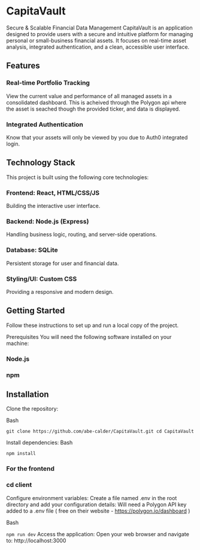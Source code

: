 # CapitaVault
Secure & Scalable Financial Data Management
CapitaVault is an application designed to provide users with a secure and intuitive platform for managing personal or small-business financial assets. It focuses on real-time asset analysis, integrated authentication, and a clean, accessible user interface.

## Features
### Real-time Portfolio Tracking 
View the current value and performance of all managed assets in a consolidated dashboard. This is acheived through the Polygon api where the asset is seached though the provided ticker, and data is displayed.

### Integrated Authentication 
Know that your assets will only be viewed by you due to Auth0 integrated login.

## Technology Stack
This project is built using the following core technologies:

### Frontend: React, HTML/CSS/JS	
Building the interactive user interface.

### Backend:	 Node.js (Express)	
Handling business logic, routing, and server-side operations.

### Database: SQLite 	
Persistent storage for user and financial data.

### Styling/UI: Custom CSS 
Providing a responsive and modern design.

## Getting Started
Follow these instructions to set up and run a local copy of the project.

Prerequisites
You will need the following software installed on your machine:

### Node.js

### npm 

## Installation
Clone the repository:

Bash

`git clone https://github.com/abe-calder/CapitaVault.git
cd CapitaVault`

Install dependencies:
Bash

`npm install`

### For the frontend 
### cd client
Configure environment variables:
Create a file named .env in the root directory and add your configuration details:
Will need a Polygon API key added to a .env file ( free on their website - https://polygon.io/dashboard )

Bash

`npm run dev`
Access the application:
Open your web browser and navigate to:
http://localhost:3000
